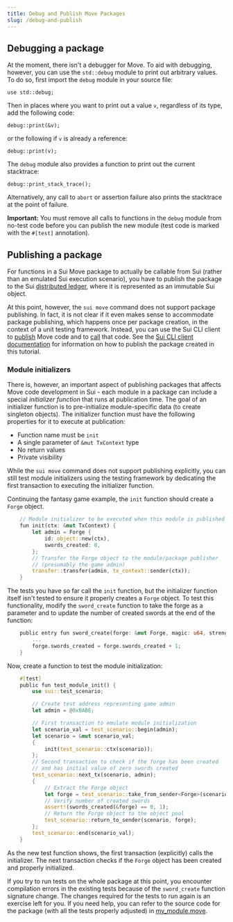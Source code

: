```yaml
---
title: Debug and Publish Move Packages
slug: /debug-and-publish
---
```


## Debugging a package

At the moment, there isn't a debugger for Move. To aid with debugging, however, you can use the `std::debug` module to print out arbitrary values. To do so, first import the `debug` module in your source file:

```
use std::debug;
```

Then in places where you want to print out a value `v`, regardless of its type, add the following code:

```
debug::print(&v);
```

or the following if `v` is already a reference:

```
debug::print(v);
```

The `debug` module also provides a function to print out the current stacktrace:

```
debug::print_stack_trace();
```

Alternatively, any call to `abort` or assertion failure also prints the stacktrace at the point of failure.

**Important:** You must remove all calls to functions in the `debug` module from no-test code before you can publish the new module (test code is marked with the `#[test]` annotation).

## Publishing a package

For functions in a Sui Move package to actually be callable from Sui (rather than an emulated Sui execution scenario), you have to publish the package to the Sui [distributed ledger](../../learn/core-concepts/how-sui-works.md), where it is represented as an immutable Sui object.

At this point, however, the `sui move` command does not support package publishing. In fact, it is not clear if it even makes sense to accommodate package publishing, which happens once per package creation, in the context of a unit testing framework. Instead, you can use the Sui CLI client to
[publish](../setup/cli/client-cli.md#publish-packages) Move code and to [call](../setup/cli/client-cli.md#calling-move-code) that code. See the [Sui CLI client documentation](../setup/cli/client-cli.md) for information on how to publish the package created in this tutorial.

### Module initializers

There is, however, an important aspect of publishing packages that affects Move code development in Sui - each module in a package can
include a special _initializer function_ that runs at publication time. The goal of an initializer function is to pre-initialize module-specific data (to create singleton objects). The initializer function must have the following properties for it to execute at publication:

- Function name must be `init`
- A single parameter of `&mut TxContext` type
- No return values
- Private visibility

While the `sui move` command does not support publishing explicitly, you can still test module initializers using the testing framework by dedicating the first transaction to executing the initializer function.

Continuing the fantasy game example, the `init` function should create a `Forge` object.

```rust
    // Module initializer to be executed when this module is published
    fun init(ctx: &mut TxContext) {
        let admin = Forge {
            id: object::new(ctx),
            swords_created: 0,
        };
        // Transfer the Forge object to the module/package publisher
        // (presumably the game admin)
        transfer::transfer(admin, tx_context::sender(ctx));
    }
```

The tests you have so far call the `init` function, but the initializer function itself isn't tested to ensure it properly creates a `Forge` object. To test this functionality, modify the `sword_create` function to take the forge as a parameter and to update the number of
created swords at the end of the function:

```rust
    public entry fun sword_create(forge: &mut Forge, magic: u64, strength: u64, recipient: address, ctx: &mut TxContext) {
        ...
        forge.swords_created = forge.swords_created + 1;
    }
```

Now, create a function to test the module initialization:

```rust
    #[test]
    public fun test_module_init() {
        use sui::test_scenario;

        // Create test address representing game admin
        let admin = @0xBABE;

        // First transaction to emulate module initialization
        let scenario_val = test_scenario::begin(admin);
        let scenario = &mut scenario_val;
        {
            init(test_scenario::ctx(scenario));
        };
        // Second transaction to check if the forge has been created
        // and has initial value of zero swords created
        test_scenario::next_tx(scenario, admin);
        {
            // Extract the Forge object
            let forge = test_scenario::take_from_sender<Forge>(scenario);
            // Verify number of created swords
            assert!(swords_created(&forge) == 0, 1);
            // Return the Forge object to the object pool
            test_scenario::return_to_sender(scenario, forge);
        };
        test_scenario::end(scenario_val);
    }

```

As the new test function shows, the first transaction (explicitly) calls the initializer. The next transaction checks if the `Forge` object has been created and properly initialized.

If you try to run tests on the whole package at this point, you encounter compilation errors in the existing tests because of the
`sword_create` function signature change. The changes required for the tests to run again is an exercise left for you. If you need help, you can refer to the source code for the package (with all the tests properly adjusted) in [my_module.move](https://github.com/MystenLabs/sui/tree/main/sui_programmability/examples/move_tutorial/sources/my_module.move).
